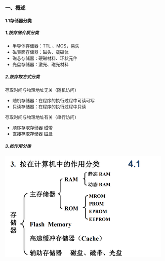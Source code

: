### 一、概述

#### 1.1存储器分类

##### 1.按存储介质分类

- 半导体存储器：TTL 、MOS，易失 
- 磁表面存储器：磁头、载磁体
- 磁芯存储器：硬磁材料、环状元件
- 光盘存储器：激光、磁光材料

##### 2.按存取方式分类

存取时间与物理地址无关（随机访问）
- 随机存储器：在程序的执行过程中可读可写
- 只读存储器：在程序的执行过程中只读

存取时间与物理地址有关（串行访问）
- 顺序存取存储器 磁带
- 直接存取存储器 磁盘

##### 3.按作用分类
![](./images/3.1.png)

  
